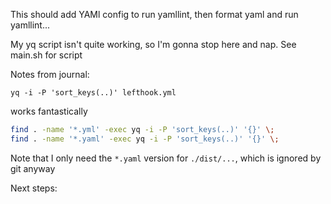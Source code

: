 This should add YAMl config to run yamllint, then format yaml and run yamllint...

My yq script isn't quite working, so I'm gonna stop here and nap. See main.sh for script

Notes from journal:

```
yq -i -P 'sort_keys(..)' lefthook.yml
```

works fantastically

```bash
find . -name '*.yml' -exec yq -i -P 'sort_keys(..)' '{}' \;
find . -name '*.yaml' -exec yq -i -P 'sort_keys(..)' '{}' \;
```

Note that I only need the `*.yaml` version for `./dist/...`, which is ignored by git anyway

Next steps:
